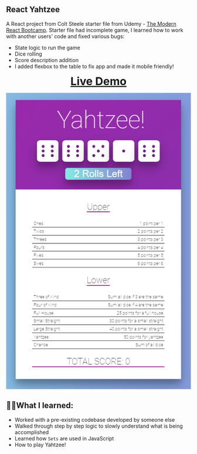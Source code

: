 ## React Yahtzee

A React project from Colt Steele starter file from Udemy - [The Modern React Bootcamp](https://www.udemy.com/course/modern-react-bootcamp/).
Starter file had incomplete game, I learned how to work with another users' code and fixed various bugs:

- State logic to run the game
- Dice rolling
- Score description addition
- I added flexbox to the table to fix app and made it mobile friendly!

<p align="center" >
  <a style="font-size: 30px; font-weight: bold" href="https://kien-react-deckofcards.netlify.com/">Live Demo</a>
</p>

<p align="center">
  <a href="https://kien-react-deckofcards.netlify.com/"><img src="./project.png"></a>
</p>

## 👨‍🎓What I learned:

- Worked with a pre-existing codebase developed by someone else
- Walked through step by step logic to slowly understand what is being accomplished
- Learned how `Sets` are used in JavaScript
- How to play Yahtzee!
